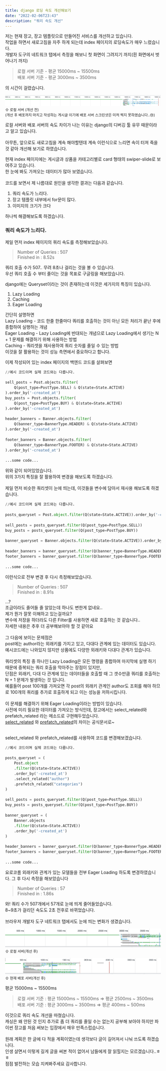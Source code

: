 ```yaml
---
title: django 로딩 속도 개선해보기
date: "2022-02-06T23:43"
description: "쿼리 속도 개선"
---
```


<p>
저는 현재 장고, 장고 템플릿으로 만들어진 서비스를 개선하고 있습니다.<br>
작업을 하면서 새로고침을 자주 하게 되는데 index 페이지의 로딩속도가 매우 느렸습니다.<br>
개발자 도구의 네트워크 탭에서 측정을 해보니 첫 화면이 그려지기 까지(흰 화면에서 벗어나기 까지)<br>

> 로컬 서버 기준 - 평균 15000ms ~ 15500ms<br>
> 배포 서버 기준 - 평균 3000ms ~ 3500ms<br>

의 시간이 걸렸습니다.<br>

</p>

![performance_before](./Images/performance_before.png)
<small>
⇧ 로컬 서버 (개선 전)
<br>
(개선 후 배포까지 마치고 작성하는 게시글 이기에 배포 서버 스크린샷은 미처 찍지 못하였습니다..😢)
</small>

<p>
로컬 서버와 배포 서버의 속도 차이가 나는 이유는 django의 디버깅 툴 유무 때문이라고 알고 있습니다.<br>
<br>
아무튼, 앞으로도 새로고침을 계속 해야할텐데 계속 이런식으로 느리면 속이 터져 죽을것 같아 개선해 보기로 하였습니다.

</p>

<p>
현재 index 페이지에는 게시글과 상품을 카테고리별로 card 형태의 swiper-slide로 보여주고 있습니다.<br>
한 눈에 봐도 가져오는 데이터가 많아 보였습니다.<br>
<br>
코드를 보면서 제 나름대로 원인을 생각한 결과는 다음과 같습니다.<br>

1. 쿼리 속도가 느리다.
2. 장고 템플릿 내부에서 for문이 많다.
3. 이미지의 크기가 크다

하나씩 해결해보도록 하겠습니다.

 </p>

### 쿼리 속도가 느리다.

제일 먼저 index 페이지의 쿼리 속도를 측정해보았습니다.

> Number of Queries : 507<br>
> Finished in : 8.52s

쿼리 호출 수가 507.. 무려 8초나 걸리는 것을 볼 수 있습니다. <br>
우선 쿼리 호출 수 부터 줄이는 것을 목표로 구글링을 해보았습니다.<br>

django에는 Queryset이라는 것이 존재하는데 이것은 세가지의 특징이 있습니다.

1. Lazy Loading
2. Caching
3. Eager Loading

간단히 설명하면<br>
Lazy Loading - 코드 한줄 한줄마다 쿼리를 호출하는 것이 아닌 모든 처리가 끝난 후에 종합하여 실행하는 개념<br>
Eager Loading - Lazy Loading에 반대되는 개념으로 Lazy Loading에서 생기는 N + 1 문제를 해결하기 위해 사용하는 방법 <br>
Caching - 쿼리셋을 재사용하여 쿼리 숫자를 줄일 수 있는 방법<br>
이것을 잘 활용하는 것이 성능 측면에서 중요하다고 합니다.<br>

이제 작성되어 있는 index 페이지의 백엔드 코드를 살펴보면<br>

```python
//예시 코드이며 실제 코드와는 다릅니다.

sell_posts = Post.objects.filter(
    Q(post_type=PostType.SELL) & Q(state=State.ACTIVE)
).order_by('-created_at')
buy_posts = Post.objects.filter(
    Q(post_type=PostType.BUY) & Q(state=State.ACTIVE)
).order_by('-created_at')

header_banners = Banner.objects.filter(
    Q(banner_type=BannerType.HEADER) & Q(state=State.ACTIVE)
).order_by('-created_at')

footer_banners = Banner.objects.filter(
    Q(banner_type=BannerType.FOOTER) & Q(state=State.ACTIVE)
).order_by('-created_at')

...some code...

```

위와 같이 되어있었습니다.<br>
위의 3가지 특징을 잘 활용하여 변경을 해보도록 하겠습니다.<br>
<br>
제일 먼저 비슷한 쿼리셋이 눈에 띄는데, 이것들을 변수에 담아서 재사용 해보도록 하겠습니다.<br>

```python
//예시 코드이며 실제 코드와는 다릅니다.

posts_queryset = Post.object.filter(Q(state=State.ACTIVE)).order_by('-created_at')

sell_posts = posts_queryset.filter(Q(post_type=PostType.SELL))
buy_posts = posts_queryset.filter(Q(post_type=PostType.BUY))

banner_queryset = Banner.objects.filter(Q(state=State.ACTIVE)).order_by('-created_at')

header_banners = banner_queryset.filter(Q(banner_type=BannerType.HEADER))
footer_banners = banner_queryset.filter(Q(banner_type=BannerType.FOOTER))

...some code...

```

이런식으로 전부 변경 후 다시 측정해보았습니다.<br>

> Number of Queries : 507<br>
> Finished in : 8.91s

...?<br>
조금이라도 줄어들 줄 알았는데 하나도 변한게 없네요..<br>
제가 뭔가 잘못 이해하고 있는걸까요?<br>
변수에 저장을 하더라도 다른 Filter를 사용하면 새로 호출하는 것 같습니다.. <br>
자세한 내용은 추후 더 공부해보아야 할 것 같아요 <br>
<br>
그 다음에 보이는 문제점은 <br>
post에는 author라는 외래키를 가지고 있고, 다대다 관계에 있는 데이터도 있습니다.<br>
예시코드에는 나와있지 않지만 상품에도 다양한 외래키와 다대다 관계가 있습니다.<br>
<br>
쿼리셋의 특징 중 하나인 Lazy Loading은 모든 명령을 종합하여 마지막에 실행 하기 때문에 중복되는 쿼리 호출을 막아주는 장점이 있지만,<br>
단점은 외래키, 다대 다 관계에 있는 데이터들을 호출할 때 그 갯수만큼 쿼리를 호출하는 N + 1 문제가 발생하는 것 입니다.<br>
예를들어 post 100개를 가져오면 각 post의 외래키 관계인 author도 조회를 해야 하므로 100개의 쿼리를 추가로 호출하게 되고 이는 성능을 저하시킵니다. <br>
<br>
이 문제를 해결하기 위해 Eager Loading이라는 방법이 있습니다.<br>
사전에 미리 필요한 데이터를 가져오는 방식인데, 장고에서는 select_related와 prefatch_related 라는 메소드로 구현해두었습니다.<br>
[select_related] 와 [prefatch_related]의 차이는 공식문서로~

[select_related]: https://docs.djangoproject.com/en/4.0/ref/models/querysets/#select-related
[prefatch_related]: https://docs.djangoproject.com/en/4.0/ref/models/querysets/#prefetch-related

<br>
select_related 와 prefatch_related를 사용하여 코드를 변경해보겠습니다.

```python
//예시 코드이며 실제 코드와는 다릅니다.

posts_queryset = (
    Post.object
    .filter(Q(state=State.ACTIVE))
    .order_by('-created_at')
    .select_related("author")
    .prefetch_related("categories")
)

sell_posts = posts_queryset.filter(Q(post_type=PostType.SELL))
buy_posts = posts_queryset.filter(Q(post_type=PostType.BUY))

banner_queryset = (
    Banner.objects
    .filter(Q(state=State.ACTIVE))
    .order_by('-created_at')
)

header_banners = banner_queryset.filter(Q(banner_type=BannerType.HEADER))
footer_banners = banner_queryset.filter(Q(banner_type=BannerType.FOOTER))

...some code...

```

요로코롬 외래키와 관계가 있는 모델들을 전부 Eager Loading 하도록 변경하였습니다.
그 후 다시 측정을 해보았습니다

> Number of Queries : 57<br>
> Finished in : 1.86s

와! 쿼리 수가 507개에서 57개로 눈에 띄게 줄어들었습니다.<br>
8~9초가 걸리던 속도도 2초 전후로 바뀌었습니다.<br>
<br>
브라우저 개발자 도구 네트워크 탭에서도 눈에 띄는 변화가 생겼습니다.<br>

![performance_after](./Images/performance_after.png)
<small>⇧ 로컬 서버(개선 후)</small>

![deploy_after](./Images/deploy_after.png)
<small>⇧ 현재 배포 서버(개선 후)</small>

평균 15000ms ~ 15500ms

> 로컬 서버 기준 : 평균 15000ms \~ 15500ms => 평균 2500ms \~ 3500ms<br>
> 배포 서버 기준 : 평균 3000ms \~ 3500ms => 평균 400ms \~ 500ms

이것으로 쿼리 속도 개선을 마쳤습니다.<br>
캐싱은 왜 안된 것 인지 추가로 좀 더 쿼리를 줄일 수는 없는지 공부해 보아야 하지만 파이썬 장고를 처음 써보는 입장에서 매우 만족스럽습니다.<br>
<br>
원래 계획은 한 글에 다 적을 계획이였는데 생각보다 글이 길어져서 나눠 쓰도록 하겠습니다.<br>
인생 살면서 이렇게 길게 글을 써본 적이 없어서 남들에게 잘 읽힐지는 모르겠습니다..ㅎㅎ<br>
점점 발전하는 모습 지켜봐주세요 감사합니다.

